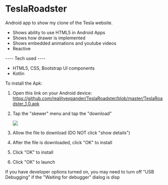 # TeslaRoadster
Android app to show my clone of the Tesla website.

- Shows ability to use HTML5 in Android Apps
- Shows how drawer is implemented
- Shows embedded animations and youtube videos
- Reactive

---- Tech used ----
- HTML5, CSS, Bootstrap UI components
- Kotlin

To install the Apk:

1. Open this link on your Android device:
   https://github.com/realityexpander/TeslaRoadster/blob/master/TeslaRoadster_1.0.apk
2. Tap the "skewer" menu and tap the "download"

   [![](https://user-images.githubusercontent.com/5157474/147434050-57102a30-af32-46ed-a90b-d94e0c4a4f35.jpg)]()
3. Allow the file to download (DO NOT click "show details")
4. After the file is downloaded, click "OK" to install
5. Click "OK" to install
6. Click "OK" to launch

If you have developer options turned on, you may need to turn off "USB Debugging" if the "Waiting for debugger" dialog is disp
